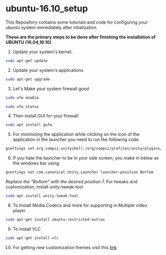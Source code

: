 # ubuntu-16.10_setup

This Repository contains some tutorials and code for configuring your ubuntu system immediately after intialization.

**These are the primary steps to be done after finishing the installation of UBUNTU (16.04,16.10)**

1. Update your system's kernel.
```bash
sudo apt-get update
```
2. Update your system's applications
```bash
sudo apt-get upgrade
```
3. Let's Make your system firewall good
```bash
sudo ufw enable

sudo ufw status
```
4. Then install GUI for your firewall
```bash
sudo apt install gufw
```
5. For minimizing the application while clicking on the icon of the application in the launcher you need to run the following code.
```bash
gsettings set org.compiz.unityshell:/org/compiz/profiles/unity/plugins/unityshell/ launcher-minimize-window true
```
6. If you hate the launcher to be in your side screen, you make in below as the windows bar using.
```bash
gsettings set com.canonical.Unity.Launcher launcher-position Bottom
```
*Replace the "Bottom" with the desired position*
7. For tweaks and customization, install unity-tweak-tool
```bash
sudo apt install unity-tweak-tool
```
8. To Install Media Codecs and more for supporting in Multiple video player.
```bash
sudo apt-get install ubuntu-restricted-extras
```
9. To install VLC
```bash
sudo apt-get install vlc
```
10. For getting new customization themes visit this [link](http://www.linuxandubuntu.com/linux-themes)
